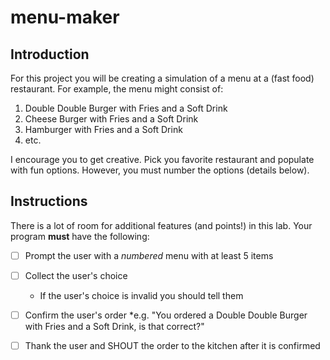 # menu-maker

## Introduction
For this project you will be creating a simulation of a menu at a (fast food) restaurant. For example, the menu might consist of: 

1. Double Double Burger with Fries and a Soft Drink
2. Cheese Burger with Fries and a Soft Drink
3. Hamburger with Fries and a Soft Drink
4. etc.

I encourage  you to get creative. Pick you favorite restaurant and populate with fun options. However, you must number the options (details below). 

## Instructions
There is a lot of room for additional features (and points!) in this lab. 
Your program **must** have the following:
- [ ] Prompt the user with a *numbered* menu with at least 5 items
- [ ] Collect the user's choice
  * If the user's choice is invalid you should tell them
- [ ] Confirm the user's order 
  *e.g. "You ordered a Double Double Burger with Fries and a Soft Drink, is that correct?"
- [ ] Thank the user and SHOUT the order to the kitchen after it is confirmed

